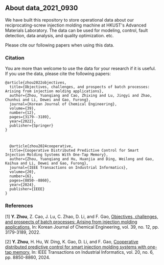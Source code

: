 ## About data_2021_0930

We have built this repository to store operational data about our reciprocating-screw injection molding machine at HKUST's Advanced Materials Laboratory.
The data can be used for modeling, control, fault detection, data analysis, and quality optimization. etc. 

Please cite our following papers when using this data. 

### Citation
You are more than welcome to use the data for your research if it is useful. If you use the data, please cite the following papers:

    @article{zhou2022objectives,
      title={Objectives, challenges, and prospects of batch processes: Arising from injection molding applications},
      author={Zhou, Yuanqiang and Cao, Zhixing and Lu, Jingyi and Zhao, Chunhui and Li, Dewei and Gao, Furong},
      journal={Korean Journal of Chemical Engineering},
      volume={39},
      number={12},
      pages={3179--3189},
      year={2022},
      publisher={Springer}
    }

 #
      @article{zhou2024cooperative,
      title={Cooperative Distributed Predictive Control for Smart Injection Molding Systems With One-Tap Memory},
      author={Zhou, Yuanqiang and Hu, Huanjia and Ding, Weilong and Gao, Kaihua and Li, Dewei and Gao, Furong},
      journal={IEEE Transactions on Industrial Informatics},
      volume={20},
      number={6},
      pages={8850--8860},
      year={2024},
      publisher={IEEE}
    }

### References
[1] **Y. Zhou**, Z. Cao, J. Lu, C. Zhao, D. Li, and F. Gao, [Objectives, challenges, and prospects of batch processes: Arising from injection molding applications](https://doi.org/10.1007/s11814-022-1294-x), In: Korean Journal of Chemical Engineering, vol. 39, no. 12, pp. 3179-3189, 2022.

[2] **Y. Zhou**, H. Hu, W. Ding, K. Gao, D. Li, and F. Gao, [Cooperative distributed predictive control for smart injection molding systems with one-tap memory](https://doi.org/10.1109/TII.2024.3378838), In: IEEE Transactions on Industrial Informatics, vol. 20, no. 6, pp. 8850-8860, 2024.
